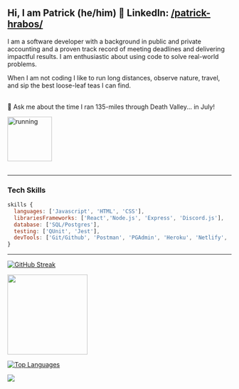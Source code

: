 ## Hi, I am Patrick (he/him) 🦩 LinkedIn:  <a href="https://www.linkedin.com/in/patrick-hrabos/">/patrick-hrabos/</a><br>

I am a software developer with a background in public and private accounting and a proven track record of meeting deadlines and delivering impactful results. I am enthusiastic about using code to solve real-world problems. 

When I am not coding I like to run long distances, observe nature, travel, and sip the best loose-leaf teas I can find.<br><br>

💬 Ask me about the time I ran 135-miles through Death Valley... in July! 
  
<img width="100em" src="https://media.giphy.com/media/2eN0NkCvhjxqo/giphy.gif" alt="running"/><br><br>

****
### Tech Skills
```js
skills {
  languages: ['Javascript', 'HTML', 'CSS'],
  librariesFrameworks: ['React','Node.js', 'Express', 'Discord.js'],
  database: ['SQL/Postgres'],
  testing: ['QUnit', 'Jest'],
  devTools: ['Git/Github', 'Postman', 'PGAdmin', 'Heroku', 'Netlify', 'VSCode']
}
```
***

[![GitHub Streak](https://github-readme-streak-stats.herokuapp.com/?user=phrabos&theme=bear)](https://git.io/streak-stats)

<img height="180em" src="https://github-readme-stats.vercel.app/api?username=phrabos&show_icons=true&&count_private=true&include_all_commits=true&theme=bear" />


[![Top Languages](https://github-readme-stats.vercel.app/api/top-langs/?username=phrabos&layout=compact&theme=bear&hide=pug&langs_count=6)](https://github.com/phrabos/github-readme-stats)


![](https://komarev.com/ghpvc/?username=phrabos&color=ff69b4)
